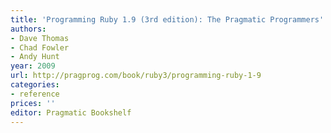 ```yaml
---
title: 'Programming Ruby 1.9 (3rd edition): The Pragmatic Programmers'' Guide'
authors:
- Dave Thomas
- Chad Fowler
- Andy Hunt
year: 2009
url: http://pragprog.com/book/ruby3/programming-ruby-1-9
categories:
- reference
prices: ''
editor: Pragmatic Bookshelf
---
```

